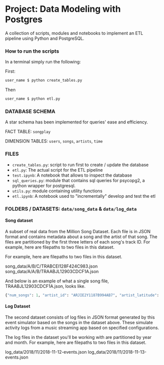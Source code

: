 # Project: Data Modeling with Postgres

A collection of scripts, modules and notebooks to implement an ETL pipeline using Python and PostgreSQL.


### How to run the scripts
In a terminal simply run the following: 

First:
```bash
user_name $ python create_tables.py
```

Then 
```bash 
user_name $ python etl.py
```

### DATABASE SCHEMA 
A star schema has been implemented for queries' ease and efficiency. 

FACT TABLE: `songplay`  

DIMENSION TABLES: `users`, `songs`, `artists`, `time`


### FILES
- `create_tables.py`: script to run first to create / update the database
- `etl.py`: The actual script for the ETL pipeline
- `test.ipynb`: A notebook that allows to inspect the database
- `sql_queries.py`: module that contains sql queries for psycopg2, a python wrapper for postgresql.
- `utils.py`: module containing utility functions
- `etl.ipynb`: A notebook used to "incrementally" develop and test the etl


### FOLDERS / DATASETS: `data/song_data` & `data/log_data`
#### Song dataset
A subset of real data from the Million Song Dataset. Each file is in JSON format and contains metadata about a song and the artist of that song. The files are partitioned by the first three letters of each song's track ID. For example, here are filepaths to two files in this dataset.

For example, here are filepaths to two files in this dataset.

song_data/A/B/C/TRABCEI128F424C983.json
song_data/A/A/B/TRAABJL12903CDCF1A.json

And below is an example of what a single song file, TRAABJL12903CDCF1A.json, looks like.

```python
{"num_songs": 1, "artist_id": "ARJIE2Y1187B994AB7", "artist_latitude": null, "artist_longitude": null, "artist_location": "", "artist_name": "Line Renaud", "song_id": "SOUPIRU12A6D4FA1E1", "title": "Der Kleine Dompfaff", "duration": 152.92036, "year": 0}
``` 

#### Log Dataset
The second dataset consists of log files in JSON format generated by this event simulator based on the songs in the dataset above. These simulate activity logs from a music streaming app based on specified configurations.

The log files in the dataset you'll be working with are partitioned by year and month. For example, here are filepaths to two files in this dataset.

log_data/2018/11/2018-11-12-events.json
log_data/2018/11/2018-11-13-events.json



